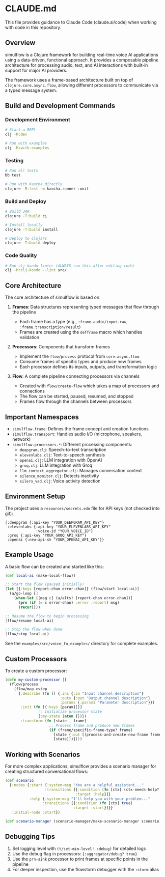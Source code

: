 # CLAUDE.md

This file provides guidance to Claude Code (claude.ai/code) when working with code in this repository.

## Overview

simulflow is a Clojure framework for building real-time voice AI applications using a data-driven, functional approach. It provides a composable pipeline architecture for processing audio, text, and AI interactions with built-in support for major AI providers.

The framework uses a frame-based architecture built on top of `clojure.core.async.flow`, allowing different processors to communicate via a typed message system.

## Build and Development Commands

### Development Environment

```bash
# Start a REPL
clj -M:dev

# Run with examples
clj -M:with-examples
```

### Testing

```bash
# Run all tests
bb test

# Run with Kaocha directly
clojure -M:test -m kaocha.runner :unit
```

### Build and Deploy

```bash
# Build JAR
clojure -T:build ci

# Install locally
clojure -T:build install

# Deploy to Clojars
clojure -T:build deploy
```

### Code Quality

```bash
# Run clj-kondo linter (ALWAYS run this after editing code)
clj -M:clj-kondo --lint src/
```

## Core Architecture

The core architecture of simulflow is based on:

1. **Frames**: Data structures representing typed messages that flow through the pipeline
   - Each frame has a type (e.g., `:frame.audio/input-raw`, `:frame.transcription/result`)
   - Frames are created using the `defframe` macro which handles validation

2. **Processors**: Components that transform frames
   - Implement the `flow/process` protocol from `core.async.flow`
   - Consume frames of specific types and produce new frames
   - Each processor defines its inputs, outputs, and transformation logic

3. **Flow**: A complete pipeline connecting processors via channels
   - Created with `flow/create-flow` which takes a map of processors and connections
   - The flow can be started, paused, resumed, and stopped
   - Frames flow through the channels between processors

## Important Namespaces

- `simulflow.frame`: Defines the frame concept and creation functions
- `simulflow.transport`: Handles audio I/O (microphone, speakers, network)
- `simulflow.processors.*`: Different processing components:
  - `deepgram.clj`: Speech-to-text transcription
  - `elevenlabs.clj`: Text-to-speech synthesis
  - `openai.clj`: LLM integration with OpenAI
  - `groq.clj`: LLM integration with Groq
  - `llm_context_aggregator.clj`: Manages conversation context
  - `silence_monitor.clj`: Detects inactivity
  - `silero_vad.clj`: Voice activity detection

## Environment Setup

The project uses a `resources/secrets.edn` file for API keys (not checked into git):

```edn
{:deepgram {:api-key "YOUR_DEEPGRAM_API_KEY"}
 :elevenlabs {:api-key "YOUR_ELEVENLABS_API_KEY"
              :voice-id "YOUR_VOICE_ID"}
 :groq {:api-key "YOUR_GROQ_API_KEY"}
 :openai {:new-api-sk "YOUR_OPENAI_API_KEY"}}
```

## Example Usage

A basic flow can be created and started like this:

```clojure
(def local-ai (make-local-flow))

;; Start the flow (paused initially)
(let [{:keys [report-chan error-chan]} (flow/start local-ai)]
  (a/go-loop []
    (when-let [[msg c] (a/alts! [report-chan error-chan])]
      (prn (if (= c error-chan) :error :report) msg)
      (recur))))

;; Resume the flow to begin processing
(flow/resume local-ai)

;; Stop the flow when done
(flow/stop local-ai)
```

See the `examples/src/voice_fn_examples/` directory for complete examples.

## Custom Processors

To create a custom processor:

```clojure
(defn my-custom-processor []
  (flow/process
    (flow/map->step
      {:describe (fn [] {:ins {:in "Input channel description"}
                         :outs {:out "Output channel description"}
                         :params {:param1 "Parameter description"}})
       :init (fn [{:keys [param1]}]
               ;; Initialize processor state
               {:my-state (atom {})})
       :transform (fn [state _ frame]
                    ;; Process frame and produce new frames
                    (if (frame/specific-frame-type? frame)
                      [state {:out [(process-and-create-new-frame frame)]}]
                      [state]))})))
```

## Working with Scenarios

For more complex applications, simulflow provides a scenario manager for creating structured conversational flows:

```clojure
(def scenario
  {:nodes {:start {:system-msg "You are a helpful assistant..."
                  :transitions [{:condition (fn [ctx] (ctx-needs-help? ctx))
                                :target :help}]}
           :help {:system-msg "I'll help you with your problem..."
                 :transitions [{:condition (fn [ctx] true)
                               :target :start}]}}
   :initial-node :start})

(def scenario-manager (scenario-manager/make-scenario-manager scenario))
```

## Debugging Tips

1. Set logging level with `(t/set-min-level! :debug)` for detailed logs
2. Use the debug flag in processors: `{:aggregator/debug? true}`
3. Use the `prn-sink` processor to print frames at specific points in the pipeline
4. For deeper inspection, use the flowstorm debugger with the `:storm` alias
